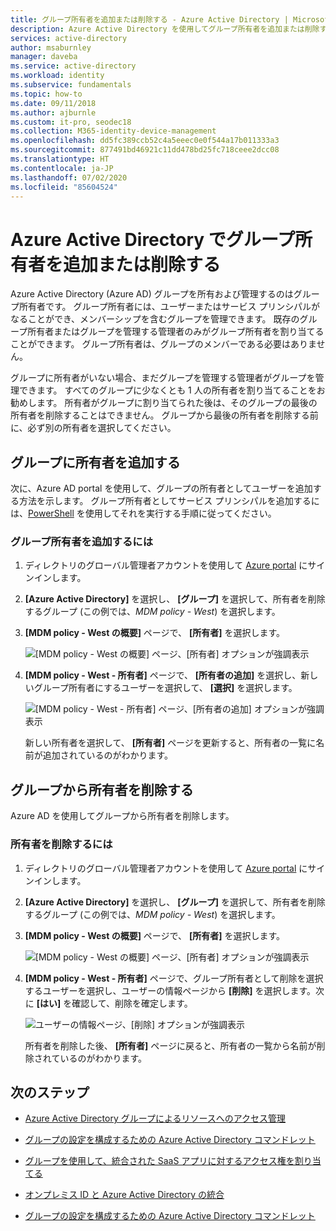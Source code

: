 ```yaml
---
title: グループ所有者を追加または削除する - Azure Active Directory | Microsoft Docs
description: Azure Active Directory を使用してグループ所有者を追加または削除する方法について説明します。
services: active-directory
author: msaburnley
manager: daveba
ms.service: active-directory
ms.workload: identity
ms.subservice: fundamentals
ms.topic: how-to
ms.date: 09/11/2018
ms.author: ajburnle
ms.custom: it-pro, seodec18
ms.collection: M365-identity-device-management
ms.openlocfilehash: dd5fc389ccb52c4a5eeec0e0f544a17b011333a3
ms.sourcegitcommit: 877491bd46921c11dd478bd25fc718ceee2dcc08
ms.translationtype: HT
ms.contentlocale: ja-JP
ms.lasthandoff: 07/02/2020
ms.locfileid: "85604524"
---
```

# <a name="add-or-remove-group-owners-in-azure-active-directory"></a>Azure Active Directory でグループ所有者を追加または削除する
Azure Active Directory (Azure AD) グループを所有および管理するのはグループ所有者です。 グループ所有者には、ユーザーまたはサービス プリンシパルがなることができ、メンバーシップを含むグループを管理できます。 既存のグループ所有者またはグループを管理する管理者のみがグループ所有者を割り当てることができます。 グループ所有者は、グループのメンバーである必要はありません。

グループに所有者がいない場合、まだグループを管理する管理者がグループを管理できます。 すべてのグループに少なくとも 1 人の所有者を割り当てることをお勧めします。 所有者がグループに割り当てられた後は、そのグループの最後の所有者を削除することはできません。 グループから最後の所有者を削除する前に、必ず別の所有者を選択してください。

## <a name="add-an-owner-to-a-group"></a>グループに所有者を追加する
次に、Azure AD portal を使用して、グループの所有者としてユーザーを追加する方法を示します。 グループ所有者としてサービス プリンシパルを追加するには、[PowerShell](https://docs.microsoft.com/powershell/module/Azuread/Add-AzureADGroupOwner?view=azureadps-2.0) を使用してそれを実行する手順に従ってください。

### <a name="to-add-a-group-owner"></a>グループ所有者を追加するには
1. ディレクトリのグローバル管理者アカウントを使用して [Azure portal](https://portal.azure.com) にサインインします。

2. **[Azure Active Directory]** を選択し、 **[グループ]** を選択して、所有者を削除するグループ (この例では、*MDM policy - West*) を選択します。

3. **[MDM policy - West の概要]** ページで、 **[所有者]** を選択します。

    ![[MDM policy - West の概要] ページ、[所有者] オプションが強調表示](media/active-directory-accessmanagement-managing-group-owners/add-owners-option-overview-blade.png)

4. **[MDM policy - West - 所有者]** ページで、 **[所有者の追加]** を選択し、新しいグループ所有者にするユーザーを選択して、 **[選択]** を選択します。

    ![[MDM policy - West - 所有者] ページ、[所有者の追加] オプションが強調表示](media/active-directory-accessmanagement-managing-group-owners/add-owners-owners-blade.png)

    新しい所有者を選択して、 **[所有者]** ページを更新すると、所有者の一覧に名前が追加されているのがわかります。

## <a name="remove-an-owner-from-a-group"></a>グループから所有者を削除する
Azure AD を使用してグループから所有者を削除します。

### <a name="to-remove-an-owner"></a>所有者を削除するには
1. ディレクトリのグローバル管理者アカウントを使用して [Azure portal](https://portal.azure.com) にサインインします。

2. **[Azure Active Directory]** を選択し、 **[グループ]** を選択して、所有者を削除するグループ (この例では、*MDM policy - West*) を選択します。

3. **[MDM policy - West の概要]** ページで、 **[所有者]** を選択します。

    ![[MDM policy - West の概要] ページ、[所有者] オプションが強調表示](media/active-directory-accessmanagement-managing-group-owners/remove-owners-option-overview-blade.png)

4. **[MDM policy - West - 所有者]** ページで、グループ所有者として削除を選択するユーザーを選択し、ユーザーの情報ページから **[削除]** を選択します。次に **[はい]** を確認して、削除を確定します。

    ![ユーザーの情報ページ、[削除] オプションが強調表示](media/active-directory-accessmanagement-managing-group-owners/remove-owner-info-blade.png)

    所有者を削除した後、 **[所有者]** ページに戻ると、所有者の一覧から名前が削除されているのがわかります。

## <a name="next-steps"></a>次のステップ
- [Azure Active Directory グループによるリソースへのアクセス管理](active-directory-manage-groups.md)

- [グループの設定を構成するための Azure Active Directory コマンドレット](../users-groups-roles/groups-settings-cmdlets.md)

- [グループを使用して、統合された SaaS アプリに対するアクセス権を割り当てる](../users-groups-roles/groups-saasapps.md)

- [オンプレミス ID と Azure Active Directory の統合](../hybrid/whatis-hybrid-identity.md)

- [グループの設定を構成するための Azure Active Directory コマンドレット](../users-groups-roles/groups-settings-v2-cmdlets.md)
